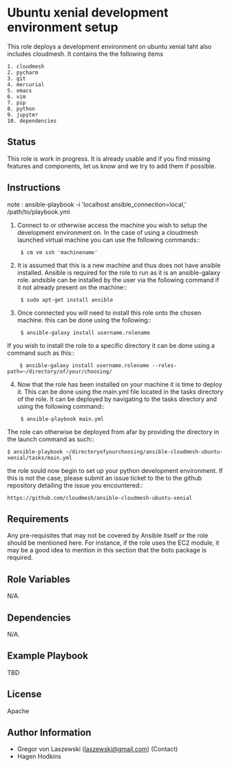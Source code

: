 Ubuntu xenial development environment setup
=========

This role deploys a development environment on ubuntu xenial taht also includes cloudmesh. It contains the 
the following items

    1. cloudmesh
    2. pycharm
    3. git
    4. mercurial
    5. emacs
    6. vim
    7. pip
    8. python
    9. jupyter
    10. dependencies
    
Status
------

This role is work in progress. It is already usable and if you find missing features and components, let us know and we try to add them if possible. 

Instructions
------------
note :  ansible-playbook -i 'localhost ansible_connection=local,' /path/to/playbook.yml 

1. Connect to or otherwise access the machine you wish to setup the development environment on. In the case of using a cloudmesh launched virtual machine you can use the following commands::

        $ cm vm ssh 'machinename'
    
2. It is assumed that this is a new machine and thus does not have ansible installed. Ansible is required for the role to run as it is an ansible-galaxy role. andsible can be installed by the user via the following command if it not already present on the machine::

        $ sudo apt-get install ansible
    
3. Once connected you will need to install this role onto the chosen machine. this can be done using the following::

        $ ansible-galaxy install username.rolename

If you wish to install the role to a specific directory it can be done using a command such as this::

        $ ansible-galaxy install username.rolename --roles-path=~/directory/of/your/choosing/
    
4. Now that the role has been installed on your machine it is time to deploy it. This can be done using the main.yml file located in the tasks directory of the role. It can be deployed by navigating to the tasks directory and using the following command::

        $ ansible-playbook main.yml
    
The role can otherwise be deployed from afar by providing the directory in the launch command as such::

    $ ansible-playbook ~/directoryofyourchoosing/ansible-cloudmesh-ubuntu-xenial/tasks/main.yml
    
the role sould now begin to set up your python development environment. If this is not the case,  please submit an issue ticket to the to the github repository detailing the issue you encountered::

    https://github.com/cloudmesh/ansible-cloudmesh-ubuntu-xenial

    

Requirements
------------

Any pre-requisites that may not be covered by Ansible itself or the role should be mentioned here. For instance, if the role uses the EC2 module, it may be a good idea to mention in this section that the boto package is required.

Role Variables
--------------

N/A.

Dependencies
------------

N/A.

Example Playbook
----------------

TBD

License
-------

Apache

Author Information
------------------

* Gregor von Laszewski (laszewski@gmail.com) (Contact)
* Hagen Hodkins
